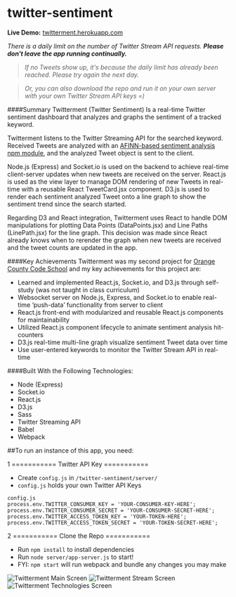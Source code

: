 # twitter-sentiment
**Live Demo:** [twitterment.herokuapp.com](http://twitterment.herokuapp.com)

_There is a daily limit on the number of Twitter Stream API requests. **Please don't leave the app running continually.**_
>_If no Tweets show up, it's because the daily limit has already been reached. Please try again the next day._

>_Or, you can also download the repo and run it on your own server with your own Twitter Stream API keys =)_

####Summary
Twitterment (Twitter Sentiment) Is a real-time Twitter sentiment dashboard that analyzes and graphs the sentiment of a tracked keyword.

Twitterment listens to the Twitter Streaming API for the searched keyword. Received Tweets are analyzed with an [AFINN-based sentiment analysis npm module](https://github.com/thisandagain/sentiment), and the analyzed Tweet object is sent to the client.

Node.js (Express) and Socket.io is used on the backend to achieve real-time client-server updates when new tweets are received on the server. React.js is used as the view layer to manage DOM rendering of new Tweets in real-time with a reusable React TweetCard.jsx component. D3.js is used to render each sentiment analyzed Tweet onto a line graph to show the sentiment trend since the search started.

Regarding D3 and React integration, Twitterment uses React to handle DOM manipulations for plotting Data Points (DataPoints.jsx) and Line Paths (LinePath.jsx) for the line graph. This decision was made since React already knows when to rerender the graph when new tweets are received and the tweet counts are updated in the app.

####Key Achievements
Twitterment was my second project for [Orange County Code School](https://www.orangecountycodeschool.com) and my key achievements for this project are:

- Learned and implemented React.js, Socket.io, and D3.js through self-study (was not taught in class curriculum)
- Websocket server on Node.js, Express, and Socket.io to enable real-time ‘push-data’ functionality from server to client
- React.js front-end with modularized and reusable React.js components for maintainability
- Utilized React.js component lifecycle to animate sentiment analysis hit-counters
- D3.js real-time multi-line graph visualize sentiment Tweet data over time
- Use user-entered keywords to monitor the Twitter Stream API in real-time

####Built With the Following Technologies:
- Node (Express)
- Socket.io
- React.js
- D3.js
- Sass
- Twitter Streaming API
- Babel
- Webpack


##To run an instance of this app, you need:

1 =========== Twitter API Key ===========
- Create `config.js` in `/twitter-sentiment/server/`
- `config.js` holds your own Twitter API Keys


```
config.js
process.env.TWITTER_CONSUMER_KEY = 'YOUR-CONSUMER-KEY-HERE';
process.env.TWITTER_CONSUMER_SECRET = 'YOUR-CONSUMER-SECRET-HERE';
process.env.TWITTER_ACCESS_TOKEN_KEY = 'YOUR-TOKEN-HERE';
process.env.TWITTER_ACCESS_TOKEN_SECRET = 'YOUR-TOKEN-SECRET-HERE';
```

2 =========== Clone the Repo ===========
- Run `npm install` to install dependencies
- Run `node server/app-server.js` to start!
- FYI: `npm start` will run webpack and bundle any changes you may make

![Twitterment Main Screen](http://res.cloudinary.com/leungd/image/upload/v1486945672/github/twitterment-1.png)
![Twitterment Stream Screen](http://res.cloudinary.com/leungd/image/upload/v1486945672/github/twitterment-2.png)
![Twitterment Technologies Screen](http://res.cloudinary.com/leungd/image/upload/v1486945672/github/twitterment-3.png)
